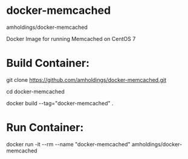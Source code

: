 # docker-memcached
amholdings/docker-memcached

Docker Image for running Memcached on CentOS 7

# Build Container:
git clone https://github.com/amholdings/docker-memcached.git

cd docker-memcached

docker build --tag="docker-memcached" .

# Run Container:
docker run -it --rm --name "docker-memcached" amholdings/docker-memcached
